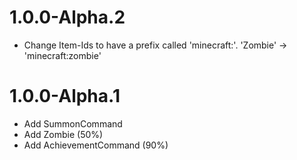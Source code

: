 # 1.0.0-Alpha.2

- Change Item-Ids to have a prefix called 'minecraft:'. 'Zombie' -> 'minecraft:zombie'


# 1.0.0-Alpha.1

- Add SummonCommand
- Add Zombie (50%)
- Add AchievementCommand (90%)
